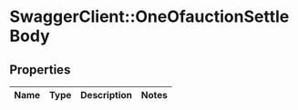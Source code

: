 # SwaggerClient::OneOfauctionSettleBody

## Properties
Name | Type | Description | Notes
------------ | ------------- | ------------- | -------------

